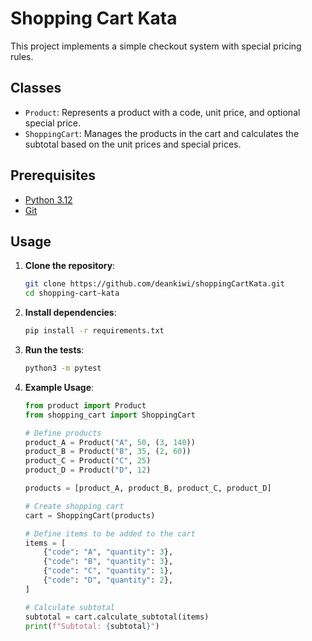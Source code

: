 # Shopping Cart Kata

This project implements a simple checkout system with special pricing rules.

## Classes

- `Product`: Represents a product with a code, unit price, and optional special price.
- `ShoppingCart`: Manages the products in the cart and calculates the subtotal based on the unit prices and special prices.

## Prerequisites
- [Python 3.12](https://www.python.org/)
- [Git](https://git-scm.com/)

## Usage

1. **Clone the repository**:
    ```sh
    git clone https://github.com/deankiwi/shoppingCartKata.git
    cd shopping-cart-kata
    ```

2. **Install dependencies**:
    ```sh
    pip install -r requirements.txt
    ```

3. **Run the tests**:
    ```sh
    python3 -m pytest
    ```

4. **Example Usage**:
    ```python
    from product import Product
    from shopping_cart import ShoppingCart

    # Define products
    product_A = Product("A", 50, (3, 140))
    product_B = Product("B", 35, (2, 60))
    product_C = Product("C", 25)
    product_D = Product("D", 12)

    products = [product_A, product_B, product_C, product_D]

    # Create shopping cart
    cart = ShoppingCart(products)

    # Define items to be added to the cart
    items = [
        {"code": "A", "quantity": 3},
        {"code": "B", "quantity": 3},
        {"code": "C", "quantity": 1},
        {"code": "D", "quantity": 2},
    ]

    # Calculate subtotal
    subtotal = cart.calculate_subtotal(items)
    print(f"Subtotal: {subtotal}")
    ```


